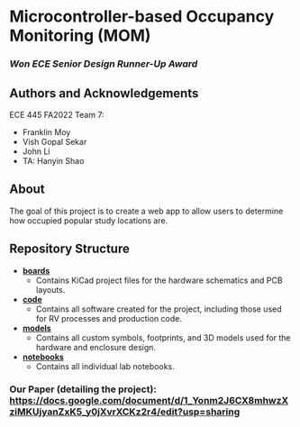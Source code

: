 # Microcontroller-based Occupancy Monitoring (MOM)

### *Won ECE Senior Design Runner-Up Award*

## Authors and Acknowledgements
ECE 445 FA2022 Team 7:
- Franklin Moy
- Vish Gopal Sekar
- John Li
- TA: Hanyin Shao

## About
The goal of this project is to create a web app to allow users to determine how occupied popular study locations are.

## Repository Structure
- [**boards**](boards)
  - Contains KiCad project files for the hardware schematics and PCB layouts.
- [**code**](code)
  - Contains all software created for the project, including those used for RV processes and production code.
- [**models**](models)
  - Contains all custom symbols, footprints, and 3D models used for the hardware and enclosure design.
- [**notebooks**](notebooks)
  - Contains all individual lab notebooks.
 
### Our Paper (detailing the project): https://docs.google.com/document/d/1_Yonm2J6CX8mhwzXziMKUjyanZxK5_y0jXvrXCKz2r4/edit?usp=sharing 
